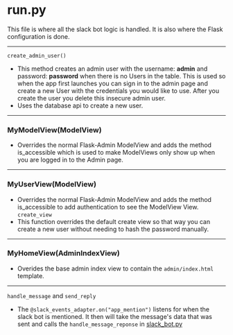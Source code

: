 # run.py  
This file is where all the slack bot logic is handled. It is also where the Flask configuration is done.  

---  
`create_admin_user()`  
- This method creates an admin user with the username: **admin** and password: **password** when there is no Users in the table. This is used so when the app first launches you can sign in to the admin page and create a new User with the credentials you would like to use. After you create the user you delete this insecure admin user.  
- Uses the database api to create a new user.  
---  
### MyModelView(ModelView)  
- Overrides the normal Flask-Admin ModelView and adds the method is_accessible which is used to make ModelViews only show up when you are logged in to the Admin page.  
--- 
### MyUserView(ModelView)  
- Overrides the normal Flask-Admin ModelView and adds the method is_accessible to add authentication to see the ModelView View.  
`create_view`  
- This function overrides the default create view so that way you can create a new user without needing to hash the password manually.  
---  
### MyHomeView(AdminIndexView)  
- Overides the base admin index view to contain the `admin/index.html` template.  
--- 
`handle_message` and `send_reply`  
- The `@slack_events_adapter.on("app_mention")` listens for when the slack bot is mentioned. It then will take the message's data that was sent and calls the `handle_message_reponse` in [slack_bot.py](../app/slack_bot.py)
